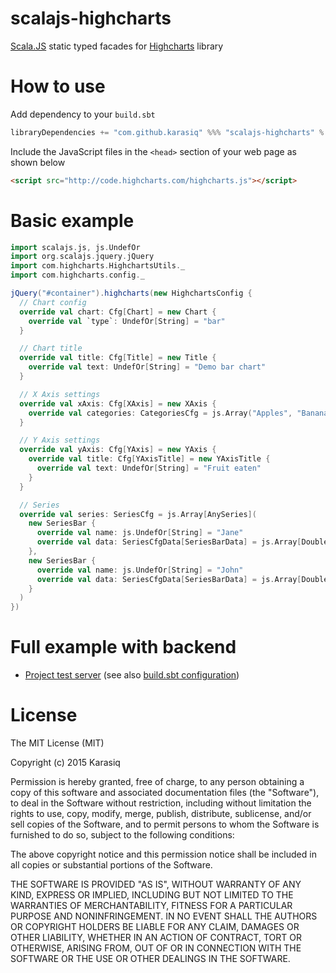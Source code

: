 # scalajs-highcharts
[Scala.JS](http://scala-js.org/) static typed facades for [Highcharts](http://www.highcharts.com) library

# How to use
Add dependency to your `build.sbt`
```scala
libraryDependencies += "com.github.karasiq" %%% "scalajs-highcharts" % "1.0.11"
```

Include the JavaScript files in the `<head>` section of your web page as shown below
```html
<script src="http://code.highcharts.com/highcharts.js"></script>
```

# Basic example
```scala
import scalajs.js, js.UndefOr
import org.scalajs.jquery.jQuery
import com.highcharts.HighchartsUtils._
import com.highcharts.config._

jQuery("#container").highcharts(new HighchartsConfig {
  // Chart config
  override val chart: Cfg[Chart] = new Chart {
    override val `type`: UndefOr[String] = "bar"
  }

  // Chart title
  override val title: Cfg[Title] = new Title {
    override val text: UndefOr[String] = "Demo bar chart"
  }

  // X Axis settings
  override val xAxis: Cfg[XAxis] = new XAxis {
    override val categories: CategoriesCfg = js.Array("Apples", "Bananas", "Oranges")
  }

  // Y Axis settings
  override val yAxis: Cfg[YAxis] = new YAxis {
    override val title: Cfg[YAxisTitle] = new YAxisTitle {
      override val text: UndefOr[String] = "Fruit eaten"
    }
  }

  // Series
  override val series: SeriesCfg = js.Array[AnySeries](
    new SeriesBar {
      override val name: js.UndefOr[String] = "Jane"
      override val data: SeriesCfgData[SeriesBarData] = js.Array[Double](1, 0, 4)
    },
    new SeriesBar {
      override val name: js.UndefOr[String] = "John"
      override val data: SeriesCfgData[SeriesBarData] = js.Array[Double](5, 7, 3)
    }
  )
})
```

# Full example with backend
* [Project test server](https://github.com/Karasiq/scalajs-highcharts/tree/master/test) (see also [build.sbt configuration](https://github.com/Karasiq/scalajs-highcharts/blob/master/build.sbt#L59))

# License
The MIT License (MIT)

Copyright (c) 2015 Karasiq

Permission is hereby granted, free of charge, to any person obtaining a copy
of this software and associated documentation files (the "Software"), to deal
in the Software without restriction, including without limitation the rights
to use, copy, modify, merge, publish, distribute, sublicense, and/or sell
copies of the Software, and to permit persons to whom the Software is
furnished to do so, subject to the following conditions:

The above copyright notice and this permission notice shall be included in
all copies or substantial portions of the Software.

THE SOFTWARE IS PROVIDED "AS IS", WITHOUT WARRANTY OF ANY KIND, EXPRESS OR
IMPLIED, INCLUDING BUT NOT LIMITED TO THE WARRANTIES OF MERCHANTABILITY,
FITNESS FOR A PARTICULAR PURPOSE AND NONINFRINGEMENT. IN NO EVENT SHALL THE
AUTHORS OR COPYRIGHT HOLDERS BE LIABLE FOR ANY CLAIM, DAMAGES OR OTHER
LIABILITY, WHETHER IN AN ACTION OF CONTRACT, TORT OR OTHERWISE, ARISING FROM,
OUT OF OR IN CONNECTION WITH THE SOFTWARE OR THE USE OR OTHER DEALINGS IN
THE SOFTWARE.
